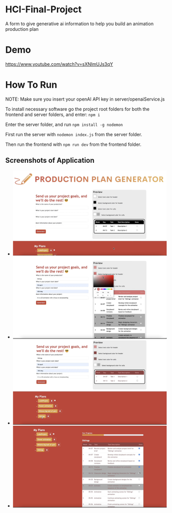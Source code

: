# HCI-Final-Project
 A form to give generative ai information to help you build an animation production plan

# Demo 
https://www.youtube.com/watch?v=sXNImUJs3qY

# How To Run

NOTE: Make sure you insert your openAI API key in server/openaiService.js

To install necessary software go the project root folders for both the frontend and server folders, and enter: `npm i`

Enter the server folder, and run `npm install -g nodemon`

First run the server with `nodemon index.js` from the server folder.

Then run the frontend with `npm run dev` from the frontend folder.

## Screenshots of Application

* ![Image of Key](https://github.com/Abby-Dennin/Animation-Production-Plan-Generator/blob/main/screenshots/ss1.png)
* ![Image of Key](https://github.com/Abby-Dennin/Animation-Production-Plan-Generator/blob/main/screenshots/ss2.png)
* ![Image of Key](https://github.com/Abby-Dennin/Animation-Production-Plan-Generator/blob/main/screenshots/ss3.png)
* ![Image of Key](https://github.com/Abby-Dennin/Animation-Production-Plan-Generator/blob/main/screenshots/ss4.png)
